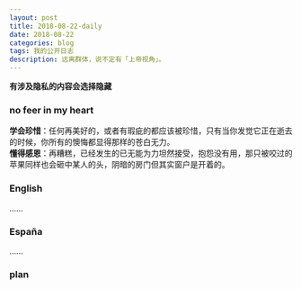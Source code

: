```yaml
---
layout: post
title: 2018-08-22-daily
date: 2018-08-22
categories: blog
tags: 我的公开日志
description: 远离群体，说不定有「上帝视角」。
---
```

**有涉及隐私的内容会选择隐藏**

### no feer in my heart  

**学会珍惜**：任何再美好的，或者有瑕疵的都应该被珍惜，只有当你发觉它正在逝去的时候，你所有的懊悔都显得那样的苍白无力。  
**懂得感恩**：再糟糕，已经发生的已无能为力坦然接受，抱怨没有用，那只被咬过的苹果同样也会砸中某人的头，阴暗的房门但其实窗户是开着的。  

### English
......

### España
......

### plan
<!--  -->
<!--  -->
<!-- 目标 -->
<!-- 跑步 -->
<!-- 每天刷三次牙 -->
<!-- 注意午休 -->
<!-- 学会利用自己的个人网站来约束自己 -->
<!-- 不要忘记自己的初心 -->
<!-- 绝对自信的身材 -->
<!-- 无与伦比的技巧 -->
<!-- 绝对的经济自由 -->
